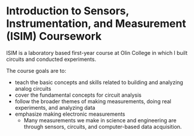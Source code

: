 # Introduction to Sensors, Instrumentation, and Measurement (ISIM) Coursework

ISIM is a laboratory based first-year course at Olin College in which I built circuits and conducted experiments. 

The course goals are to:

- teach the basic concepts and skills related to building and analyzing analog circuits
- cover the fundamental concepts for circuit analysis
- follow the broader themes of making measurements, doing real experiments, and analyzing data
- emphasize making electronic measurements
  - Many measurements we make in science and engineering are through sensors, circuits, and computer-based data acquisition.
